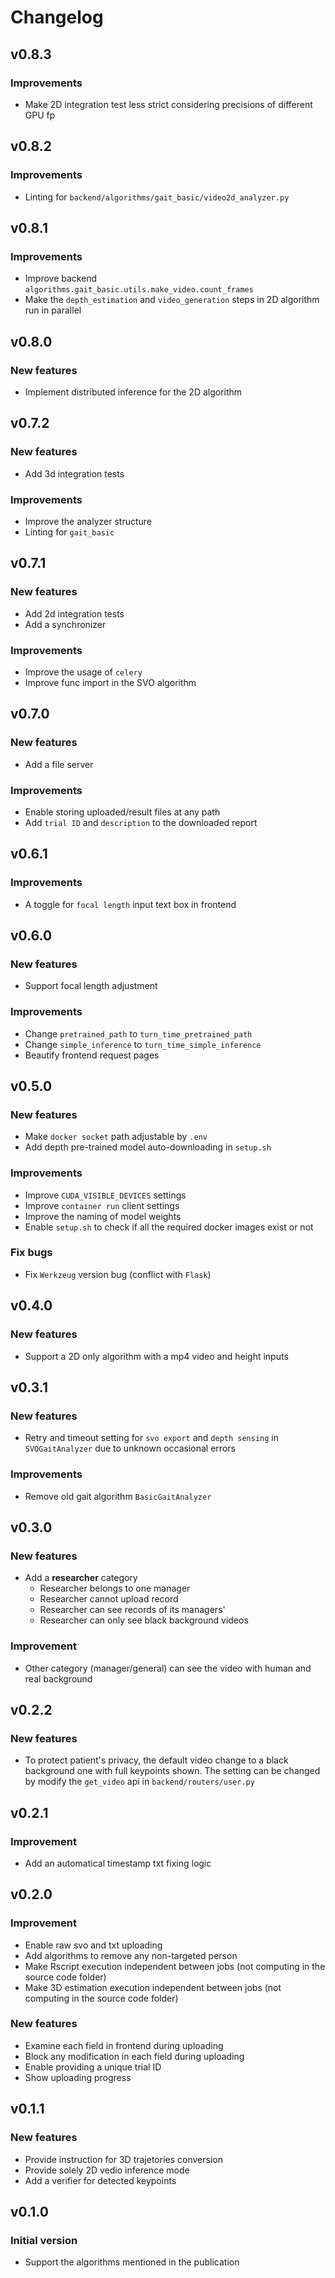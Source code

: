 # Changelog
## v0.8.3
### Improvements
- Make 2D integration test less strict considering precisions of different GPU fp 


## v0.8.2
### Improvements
- Linting for `backend/algorithms/gait_basic/video2d_analyzer.py`


## v0.8.1
### Improvements
- Improve backend `algorithms.gait_basic.utils.make_video.count_frames`
- Make the `depth_estimation` and `video_generation` steps in 2D algorithm run in parallel


## v0.8.0
### New features
- Implement distributed inference for the 2D algorithm


## v0.7.2
### New features
- Add 3d integration tests

### Improvements
- Improve the analyzer structure
- Linting for `gait_basic`


## v0.7.1
### New features
- Add 2d integration tests
- Add a synchronizer

### Improvements
- Improve the usage of `celery`
- Improve func import in the SVO algorithm


## v0.7.0
### New features
- Add a file server

### Improvements
- Enable storing uploaded/result files at any path
- Add `trial ID` and `description` to the downloaded report

## v0.6.1
### Improvements
- A toggle for `focal length` input text box in frontend 


## v0.6.0
### New features
- Support focal length adjustment

### Improvements
- Change `pretrained_path` to `turn_time_pretrained_path`
- Change `simple_inference` to `turn_time_simple_inference`
- Beautify frontend request pages


## v0.5.0
### New features
- Make `docker socket` path adjustable by `.env`
- Add depth pre-trained model auto-downloading in `setup.sh`

### Improvements
- Improve `CUDA_VISIBLE_DEVICES` settings
- Improve `container run` client settings
- Improve the naming of model weights
- Enable `setup.sh` to check if all the required docker images exist or not

### Fix bugs
- Fix `Werkzeug` version bug (conflict with `Flask`)


## v0.4.0
### New features
- Support a 2D only algorithm with a mp4 video and height inputs


## v0.3.1
### New features
- Retry and timeout setting for `svo export` and `depth sensing` in `SVOGaitAnalyzer` due to unknown occasional errors

### Improvements
- Remove old gait algorithm `BasicGaitAnalyzer`


## v0.3.0
### New features
- Add a **researcher** category
    - Researcher belongs to one manager
    - Researcher cannot upload record
    - Researcher can see records of its managers'
    - Researcher can only see black background videos

### Improvement
- Other category (manager/general) can see the video with human and real background


## v0.2.2
### New features
- To protect patient's privacy, the default video change to a black background one with full keypoints shown. The setting can be changed by modify the `get_video` api in `backend/routers/user.py`


## v0.2.1
### Improvement
- Add an automatical timestamp txt fixing logic


## v0.2.0
### Improvement
- Enable raw svo and txt uploading
- Add algorithms to remove any non-targeted person
- Make Rscript execution independent between jobs (not computing in the source code folder)
- Make 3D estimation execution independent between jobs (not computing in the source code folder)

### New features
- Examine each field in frontend during uploading
- Block any modification in each field during uploading
- Enable providing a unique trial ID
- Show uploading progress


## v0.1.1
### New features
- Provide instruction for 3D trajetories conversion
- Provide solely 2D vedio inference mode
- Add a verifier for detected keypoints


## v0.1.0
### Initial version
- Support the algorithms mentioned in the publication
